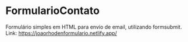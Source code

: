 ﻿# FormularioContato
Formulário simples em HTML para envio de email, utilizando formsubmit. <br>
Link: https://joaorhodenformulario.netlify.app/
